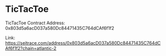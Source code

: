 # TicTacToe

TicTacToe Contract Address: 0x803d5a6acD037a580Dc84471435C764dCAf6f1f2

Link: https://seitrace.com/address/0x803d5a6acD037a580Dc84471435C764dCAf6f1f2?chain=atlantic-2
